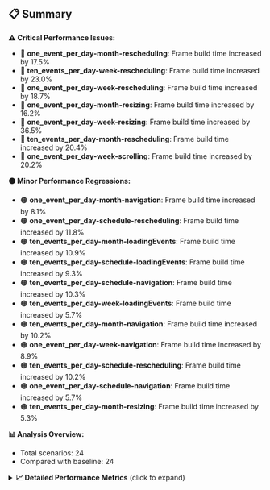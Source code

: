 ## 📋 Summary

**⚠️ Critical Performance Issues:**
- 🔴 **one_event_per_day-month-rescheduling**: Frame build time increased by 17.5%
- 🔴 **ten_events_per_day-week-rescheduling**: Frame build time increased by 23.0%
- 🔴 **one_event_per_day-week-rescheduling**: Frame build time increased by 18.7%
- 🔴 **one_event_per_day-month-resizing**: Frame build time increased by 16.2%
- 🔴 **one_event_per_day-week-resizing**: Frame build time increased by 36.5%
- 🔴 **ten_events_per_day-month-rescheduling**: Frame build time increased by 20.4%
- 🔴 **one_event_per_day-week-scrolling**: Frame build time increased by 20.2%

**🟠 Minor Performance Regressions:**
- 🟠 **one_event_per_day-month-navigation**: Frame build time increased by 8.1%
- 🟠 **one_event_per_day-schedule-rescheduling**: Frame build time increased by 11.8%
- 🟠 **ten_events_per_day-month-loadingEvents**: Frame build time increased by 10.9%
- 🟠 **ten_events_per_day-schedule-loadingEvents**: Frame build time increased by 9.3%
- 🟠 **ten_events_per_day-schedule-navigation**: Frame build time increased by 10.3%
- 🟠 **ten_events_per_day-week-loadingEvents**: Frame build time increased by 5.7%
- 🟠 **ten_events_per_day-month-navigation**: Frame build time increased by 10.2%
- 🟠 **one_event_per_day-week-navigation**: Frame build time increased by 8.9%
- 🟠 **ten_events_per_day-schedule-rescheduling**: Frame build time increased by 10.2%
- 🟠 **one_event_per_day-schedule-navigation**: Frame build time increased by 5.7%
- 🟠 **ten_events_per_day-month-resizing**: Frame build time increased by 5.3%

**📊 Analysis Overview:**
- Total scenarios: 24
- Compared with baseline: 24

<details>
<summary><strong>📈 Detailed Performance Metrics</strong> (click to expand)</summary>

#### one_event_per_day-month-loadingEvents

| Metric | Current | Baseline | Change | Status |
|--------|---------|----------|--------|--------|
| Average Frame Build Time Millis | 4.14ms | 4.03ms | +0.11ms (+2.7%) | 🟠 |
| Worst Frame Build Time Millis | 8.15ms | 7.94ms | +0.21ms (+2.7%) | 🟠 |
| Missed Frame Build Budget Count | 0.0 | 0.0 | +0 (+0.0%) | 🟡 |
| Average Frame Rasterizer Time Millis | 2.38ms | 2.65ms | -0.28ms (-10.4%) | 🟢 |
| Missed Frame Rasterizer Budget Count | 0.0 | 0.0 | +0 (+0.0%) | 🟡 |
| New Gen Gc Count | 0.0 | 0.0 | +0 (+0.0%) | 🟡 |
| Old Gen Gc Count | 1.0 | 1.5 | -0 (-33.3%) | 🟢 |

#### one_event_per_day-month-navigation

| Metric | Current | Baseline | Change | Status |
|--------|---------|----------|--------|--------|
| Average Frame Build Time Millis | 4.70ms | 4.35ms | +0.35ms (+8.1%) | 🟠 |
| Worst Frame Build Time Millis | 18.96ms | 16.12ms | +2.85ms (+17.7%) | 🔴 |
| Missed Frame Build Budget Count | 0.75 | 0.5 | +0 (+50.0%) | 🔴 |
| Average Frame Rasterizer Time Millis | 3.89ms | 3.82ms | +0.08ms (+2.1%) | 🟠 |
| Missed Frame Rasterizer Budget Count | 0.25 | 0.25 | +0 (+0.0%) | 🟡 |
| New Gen Gc Count | 5.5 | 5.5 | +0 (+0.0%) | 🟡 |
| Old Gen Gc Count | 3.5 | 3.5 | +0 (+0.0%) | 🟡 |

#### one_event_per_day-month-rescheduling

| Metric | Current | Baseline | Change | Status |
|--------|---------|----------|--------|--------|
| Average Frame Build Time Millis | 0.72ms | 0.61ms | +0.11ms (+17.5%) | 🔴 |
| Worst Frame Build Time Millis | 4.66ms | 4.56ms | +0.10ms (+2.1%) | 🟠 |
| Missed Frame Build Budget Count | 0.0 | 0.0 | +0 (+0.0%) | 🟡 |
| Average Frame Rasterizer Time Millis | 3.57ms | 3.73ms | -0.17ms (-4.4%) | 🟡 |
| Missed Frame Rasterizer Budget Count | 0.25 | 3.25 | -3 (-92.3%) | 🟢 |
| New Gen Gc Count | 3.5 | 3.5 | +0 (+0.0%) | 🟡 |
| Old Gen Gc Count | 3.5 | 3.0 | +0 (+16.7%) | 🔴 |

#### one_event_per_day-month-resizing

| Metric | Current | Baseline | Change | Status |
|--------|---------|----------|--------|--------|
| Average Frame Build Time Millis | 0.56ms | 0.48ms | +0.08ms (+16.2%) | 🔴 |
| Worst Frame Build Time Millis | 3.57ms | 3.03ms | +0.54ms (+17.8%) | 🔴 |
| Missed Frame Build Budget Count | 0.0 | 0.0 | +0 (+0.0%) | 🟡 |
| Average Frame Rasterizer Time Millis | 3.77ms | 2.41ms | +1.36ms (+56.6%) | 🔴 |
| Missed Frame Rasterizer Budget Count | 0.0 | 0.0 | +0 (+0.0%) | 🟡 |
| New Gen Gc Count | 0.0 | 0.0 | +0 (+0.0%) | 🟡 |
| Old Gen Gc Count | 1.5 | 1.5 | +0 (+0.0%) | 🟡 |

#### one_event_per_day-schedule-loadingEvents

| Metric | Current | Baseline | Change | Status |
|--------|---------|----------|--------|--------|
| Average Frame Build Time Millis | 9.07ms | 8.91ms | +0.16ms (+1.8%) | 🟠 |
| Worst Frame Build Time Millis | 25.85ms | 25.30ms | +0.55ms (+2.2%) | 🟠 |
| Missed Frame Build Budget Count | 1.0 | 1.0 | +0 (+0.0%) | 🟡 |
| Average Frame Rasterizer Time Millis | 2.94ms | 2.93ms | +0.01ms (+0.4%) | 🟠 |
| Missed Frame Rasterizer Budget Count | 0.0 | 0.0 | +0 (+0.0%) | 🟡 |
| New Gen Gc Count | 2.0 | 2.0 | +0 (+0.0%) | 🟡 |
| Old Gen Gc Count | 1.75 | 1.5 | +0 (+16.7%) | 🔴 |

#### one_event_per_day-schedule-navigation

| Metric | Current | Baseline | Change | Status |
|--------|---------|----------|--------|--------|
| Average Frame Build Time Millis | 6.84ms | 6.48ms | +0.37ms (+5.7%) | 🟠 |
| Worst Frame Build Time Millis | 14.21ms | 12.85ms | +1.36ms (+10.6%) | 🔴 |
| Missed Frame Build Budget Count | 0.0 | 0.0 | +0 (+0.0%) | 🟡 |
| Average Frame Rasterizer Time Millis | 3.36ms | 3.34ms | +0.02ms (+0.7%) | 🟠 |
| Missed Frame Rasterizer Budget Count | 0.0 | 0.0 | +0 (+0.0%) | 🟡 |
| New Gen Gc Count | 6.0 | 6.0 | +0 (+0.0%) | 🟡 |
| Old Gen Gc Count | 2.0 | 2.0 | +0 (+0.0%) | 🟡 |

#### one_event_per_day-schedule-rescheduling

| Metric | Current | Baseline | Change | Status |
|--------|---------|----------|--------|--------|
| Average Frame Build Time Millis | 2.24ms | 2.00ms | +0.24ms (+11.8%) | 🔴 |
| Worst Frame Build Time Millis | 30.71ms | 27.97ms | +2.74ms (+9.8%) | 🟠 |
| Missed Frame Build Budget Count | 1.0 | 1.0 | +0 (+0.0%) | 🟡 |
| Average Frame Rasterizer Time Millis | 4.98ms | 4.58ms | +0.40ms (+8.8%) | 🟠 |
| Missed Frame Rasterizer Budget Count | 4.25 | 4.5 | -0 (-5.6%) | 🟢 |
| New Gen Gc Count | 8.0 | 8.0 | +0 (+0.0%) | 🟡 |
| Old Gen Gc Count | 4.0 | 4.0 | +0 (+0.0%) | 🟡 |

#### one_event_per_day-week-loadingEvents

| Metric | Current | Baseline | Change | Status |
|--------|---------|----------|--------|--------|
| Average Frame Build Time Millis | 1.23ms | 1.21ms | +0.03ms (+2.2%) | 🟠 |
| Worst Frame Build Time Millis | 2.33ms | 2.30ms | +0.03ms (+1.3%) | 🟠 |
| Missed Frame Build Budget Count | 0.0 | 0.0 | +0 (+0.0%) | 🟡 |
| Average Frame Rasterizer Time Millis | 2.11ms | 1.98ms | +0.13ms (+6.6%) | 🟠 |
| Missed Frame Rasterizer Budget Count | 0.0 | 0.0 | +0 (+0.0%) | 🟡 |
| New Gen Gc Count | 0.0 | 0.0 | +0 (+0.0%) | 🟡 |
| Old Gen Gc Count | 0.5 | 0.5 | +0 (+0.0%) | 🟡 |

#### one_event_per_day-week-navigation

| Metric | Current | Baseline | Change | Status |
|--------|---------|----------|--------|--------|
| Average Frame Build Time Millis | 3.06ms | 2.81ms | +0.25ms (+8.9%) | 🟠 |
| Worst Frame Build Time Millis | 10.10ms | 9.62ms | +0.48ms (+5.0%) | 🟠 |
| Missed Frame Build Budget Count | 0.0 | 0.0 | +0 (+0.0%) | 🟡 |
| Average Frame Rasterizer Time Millis | 3.48ms | 3.36ms | +0.12ms (+3.5%) | 🟠 |
| Missed Frame Rasterizer Budget Count | 0.25 | 0.25 | +0 (+0.0%) | 🟡 |
| New Gen Gc Count | 6.0 | 6.0 | +0 (+0.0%) | 🟡 |
| Old Gen Gc Count | 4.0 | 4.0 | +0 (+0.0%) | 🟡 |

#### one_event_per_day-week-rescheduling

| Metric | Current | Baseline | Change | Status |
|--------|---------|----------|--------|--------|
| Average Frame Build Time Millis | 0.70ms | 0.59ms | +0.11ms (+18.7%) | 🔴 |
| Worst Frame Build Time Millis | 6.84ms | 4.56ms | +2.28ms (+50.0%) | 🔴 |
| Missed Frame Build Budget Count | 0.0 | 0.0 | +0 (+0.0%) | 🟡 |
| Average Frame Rasterizer Time Millis | 3.76ms | 3.46ms | +0.30ms (+8.7%) | 🟠 |
| Missed Frame Rasterizer Budget Count | 1.25 | 4.25 | -3 (-70.6%) | 🟢 |
| New Gen Gc Count | 4.0 | 4.0 | +0 (+0.0%) | 🟡 |
| Old Gen Gc Count | 2.5 | 3.0 | -0 (-16.7%) | 🟢 |

#### one_event_per_day-week-resizing

| Metric | Current | Baseline | Change | Status |
|--------|---------|----------|--------|--------|
| Average Frame Build Time Millis | 0.76ms | 0.56ms | +0.20ms (+36.5%) | 🔴 |
| Worst Frame Build Time Millis | 4.05ms | 1.94ms | +2.12ms (+109.2%) | 🔴 |
| Missed Frame Build Budget Count | 0.0 | 0.0 | +0 (+0.0%) | 🟡 |
| Average Frame Rasterizer Time Millis | 4.73ms | 3.57ms | +1.17ms (+32.7%) | 🔴 |
| Missed Frame Rasterizer Budget Count | 1.5 | 0.0 | +2 (+0.0%) | 🟡 |
| New Gen Gc Count | 2.0 | 2.0 | +0 (+0.0%) | 🟡 |
| Old Gen Gc Count | 2.0 | 2.0 | +0 (+0.0%) | 🟡 |

#### one_event_per_day-week-scrolling

| Metric | Current | Baseline | Change | Status |
|--------|---------|----------|--------|--------|
| Average Frame Build Time Millis | 1.88ms | 1.57ms | +0.32ms (+20.2%) | 🔴 |
| Worst Frame Build Time Millis | 3.67ms | 3.65ms | +0.02ms (+0.4%) | 🟠 |
| Missed Frame Build Budget Count | 0.0 | 0.0 | +0 (+0.0%) | 🟡 |
| Average Frame Rasterizer Time Millis | 4.12ms | 4.46ms | -0.35ms (-7.7%) | 🟢 |
| Missed Frame Rasterizer Budget Count | 0.25 | 0.25 | +0 (+0.0%) | 🟡 |
| New Gen Gc Count | 5.5 | 4.5 | +1 (+22.2%) | 🔴 |
| Old Gen Gc Count | 2.0 | 1.0 | +1 (+100.0%) | 🔴 |

#### ten_events_per_day-month-loadingEvents

| Metric | Current | Baseline | Change | Status |
|--------|---------|----------|--------|--------|
| Average Frame Build Time Millis | 10.47ms | 9.44ms | +1.03ms (+10.9%) | 🔴 |
| Worst Frame Build Time Millis | 29.43ms | 26.14ms | +3.30ms (+12.6%) | 🔴 |
| Missed Frame Build Budget Count | 7.25 | 7.75 | -0 (-6.5%) | 🟢 |
| Average Frame Rasterizer Time Millis | 5.33ms | 4.69ms | +0.63ms (+13.5%) | 🔴 |
| Missed Frame Rasterizer Budget Count | 0.0 | 0.0 | +0 (+0.0%) | 🟡 |
| New Gen Gc Count | 10.5 | 10.0 | +0 (+5.0%) | 🟠 |
| Old Gen Gc Count | 8.0 | 6.5 | +2 (+23.1%) | 🔴 |

#### ten_events_per_day-month-navigation

| Metric | Current | Baseline | Change | Status |
|--------|---------|----------|--------|--------|
| Average Frame Build Time Millis | 10.86ms | 9.85ms | +1.00ms (+10.2%) | 🔴 |
| Worst Frame Build Time Millis | 46.24ms | 42.09ms | +4.15ms (+9.9%) | 🟠 |
| Missed Frame Build Budget Count | 2.5 | 2.0 | +0 (+25.0%) | 🔴 |
| Average Frame Rasterizer Time Millis | 5.13ms | 4.76ms | +0.38ms (+7.9%) | 🟠 |
| Missed Frame Rasterizer Budget Count | 0.0 | 0.0 | +0 (+0.0%) | 🟡 |
| New Gen Gc Count | 9.5 | 10.0 | -0 (-5.0%) | 🟢 |
| Old Gen Gc Count | 7.0 | 6.0 | +1 (+16.7%) | 🔴 |

#### ten_events_per_day-month-rescheduling

| Metric | Current | Baseline | Change | Status |
|--------|---------|----------|--------|--------|
| Average Frame Build Time Millis | 1.62ms | 1.34ms | +0.27ms (+20.4%) | 🔴 |
| Worst Frame Build Time Millis | 19.92ms | 19.75ms | +0.18ms (+0.9%) | 🟠 |
| Missed Frame Build Budget Count | 0.75 | 1.0 | -0 (-25.0%) | 🟢 |
| Average Frame Rasterizer Time Millis | 5.10ms | 4.33ms | +0.77ms (+17.7%) | 🔴 |
| Missed Frame Rasterizer Budget Count | 0.0 | 0.0 | +0 (+0.0%) | 🟡 |
| New Gen Gc Count | 6.0 | 6.0 | +0 (+0.0%) | 🟡 |
| Old Gen Gc Count | 2.0 | 1.5 | +0 (+33.3%) | 🔴 |

#### ten_events_per_day-month-resizing

| Metric | Current | Baseline | Change | Status |
|--------|---------|----------|--------|--------|
| Average Frame Build Time Millis | 1.46ms | 1.39ms | +0.07ms (+5.3%) | 🟠 |
| Worst Frame Build Time Millis | 12.08ms | 13.77ms | -1.70ms (-12.3%) | 🟢 |
| Missed Frame Build Budget Count | 0.0 | 0.0 | +0 (+0.0%) | 🟡 |
| Average Frame Rasterizer Time Millis | 7.85ms | 5.28ms | +2.57ms (+48.8%) | 🔴 |
| Missed Frame Rasterizer Budget Count | 4.0 | 1.0 | +3 (+300.0%) | 🔴 |
| New Gen Gc Count | 0.5 | 0.0 | +0 (+0.0%) | 🟡 |
| Old Gen Gc Count | 2.0 | 1.5 | +0 (+33.3%) | 🔴 |

#### ten_events_per_day-schedule-loadingEvents

| Metric | Current | Baseline | Change | Status |
|--------|---------|----------|--------|--------|
| Average Frame Build Time Millis | 6.04ms | 5.53ms | +0.52ms (+9.3%) | 🟠 |
| Worst Frame Build Time Millis | 32.47ms | 28.00ms | +4.47ms (+16.0%) | 🔴 |
| Missed Frame Build Budget Count | 4.5 | 4.25 | +0 (+5.9%) | 🟠 |
| Average Frame Rasterizer Time Millis | 3.22ms | 3.09ms | +0.13ms (+4.2%) | 🟠 |
| Missed Frame Rasterizer Budget Count | 0.0 | 0.0 | +0 (+0.0%) | 🟡 |
| New Gen Gc Count | 12.5 | 12.0 | +0 (+4.2%) | 🟠 |
| Old Gen Gc Count | 6.0 | 5.5 | +0 (+9.1%) | 🟠 |

#### ten_events_per_day-schedule-navigation

| Metric | Current | Baseline | Change | Status |
|--------|---------|----------|--------|--------|
| Average Frame Build Time Millis | 23.03ms | 20.88ms | +2.15ms (+10.3%) | 🔴 |
| Worst Frame Build Time Millis | 42.30ms | 46.66ms | -4.36ms (-9.3%) | 🟢 |
| Missed Frame Build Budget Count | 10.5 | 10.25 | +0 (+2.4%) | 🟠 |
| Average Frame Rasterizer Time Millis | 3.34ms | 3.11ms | +0.22ms (+7.2%) | 🟠 |
| Missed Frame Rasterizer Budget Count | 0.0 | 0.0 | +0 (+0.0%) | 🟡 |
| New Gen Gc Count | 19.0 | 19.0 | +0 (+0.0%) | 🟡 |
| Old Gen Gc Count | 10.0 | 10.0 | +0 (+0.0%) | 🟡 |

#### ten_events_per_day-schedule-rescheduling

| Metric | Current | Baseline | Change | Status |
|--------|---------|----------|--------|--------|
| Average Frame Build Time Millis | 1.00ms | 0.91ms | +0.09ms (+10.2%) | 🔴 |
| Worst Frame Build Time Millis | 18.59ms | 17.60ms | +0.99ms (+5.6%) | 🟠 |
| Missed Frame Build Budget Count | 1.0 | 0.5 | +0 (+100.0%) | 🔴 |
| Average Frame Rasterizer Time Millis | 4.65ms | 4.58ms | +0.07ms (+1.6%) | 🟠 |
| Missed Frame Rasterizer Budget Count | 1.0 | 3.0 | -2 (-66.7%) | 🟢 |
| New Gen Gc Count | 6.0 | 6.0 | +0 (+0.0%) | 🟡 |
| Old Gen Gc Count | 3.5 | 4.5 | -1 (-22.2%) | 🟢 |

#### ten_events_per_day-week-loadingEvents

| Metric | Current | Baseline | Change | Status |
|--------|---------|----------|--------|--------|
| Average Frame Build Time Millis | 2.23ms | 2.11ms | +0.12ms (+5.7%) | 🟠 |
| Worst Frame Build Time Millis | 8.56ms | 7.83ms | +0.74ms (+9.4%) | 🟠 |
| Missed Frame Build Budget Count | 0.0 | 0.0 | +0 (+0.0%) | 🟡 |
| Average Frame Rasterizer Time Millis | 3.85ms | 3.63ms | +0.22ms (+6.2%) | 🟠 |
| Missed Frame Rasterizer Budget Count | 0.25 | 0.25 | +0 (+0.0%) | 🟡 |
| New Gen Gc Count | 2.5 | 2.5 | +0 (+0.0%) | 🟡 |
| Old Gen Gc Count | 1.5 | 1.5 | +0 (+0.0%) | 🟡 |

#### ten_events_per_day-week-navigation

| Metric | Current | Baseline | Change | Status |
|--------|---------|----------|--------|--------|
| Average Frame Build Time Millis | 8.75ms | 8.53ms | +0.22ms (+2.6%) | 🟠 |
| Worst Frame Build Time Millis | 38.81ms | 37.60ms | +1.22ms (+3.2%) | 🟠 |
| Missed Frame Build Budget Count | 3.0 | 3.0 | +0 (+0.0%) | 🟡 |
| Average Frame Rasterizer Time Millis | 5.56ms | 5.72ms | -0.15ms (-2.7%) | 🟡 |
| Missed Frame Rasterizer Budget Count | 0.0 | 0.0 | +0 (+0.0%) | 🟡 |
| New Gen Gc Count | 12.0 | 12.0 | +0 (+0.0%) | 🟡 |
| Old Gen Gc Count | 7.0 | 7.0 | +0 (+0.0%) | 🟡 |

#### ten_events_per_day-week-rescheduling

| Metric | Current | Baseline | Change | Status |
|--------|---------|----------|--------|--------|
| Average Frame Build Time Millis | 1.20ms | 0.98ms | +0.22ms (+23.0%) | 🔴 |
| Worst Frame Build Time Millis | 6.63ms | 6.28ms | +0.35ms (+5.5%) | 🟠 |
| Missed Frame Build Budget Count | 0.0 | 0.0 | +0 (+0.0%) | 🟡 |
| Average Frame Rasterizer Time Millis | 6.35ms | 6.54ms | -0.19ms (-3.0%) | 🟡 |
| Missed Frame Rasterizer Budget Count | 6.75 | 3.5 | +3 (+92.9%) | 🔴 |
| New Gen Gc Count | 6.0 | 6.0 | +0 (+0.0%) | 🟡 |
| Old Gen Gc Count | 2.0 | 1.5 | +0 (+33.3%) | 🔴 |

#### ten_events_per_day-week-resizing

| Metric | Current | Baseline | Change | Status |
|--------|---------|----------|--------|--------|
| Average Frame Build Time Millis | 1.14ms | 1.13ms | +0.01ms (+0.8%) | 🟠 |
| Worst Frame Build Time Millis | 5.38ms | 5.71ms | -0.34ms (-5.9%) | 🟢 |
| Missed Frame Build Budget Count | 0.0 | 0.0 | +0 (+0.0%) | 🟡 |
| Average Frame Rasterizer Time Millis | 7.89ms | 6.46ms | +1.42ms (+22.0%) | 🔴 |
| Missed Frame Rasterizer Budget Count | 4.0 | 1.25 | +3 (+220.0%) | 🔴 |
| New Gen Gc Count | 1.5 | 1.5 | +0 (+0.0%) | 🟡 |
| Old Gen Gc Count | 1.5 | 2.0 | -0 (-25.0%) | 🟢 |

#### ten_events_per_day-week-scrolling

| Metric | Current | Baseline | Change | Status |
|--------|---------|----------|--------|--------|
| Average Frame Build Time Millis | 1.59ms | 1.70ms | -0.11ms (-6.5%) | 🟢 |
| Worst Frame Build Time Millis | 2.30ms | 4.93ms | -2.63ms (-53.4%) | 🟢 |
| Missed Frame Build Budget Count | 0.0 | 0.0 | +0 (+0.0%) | 🟡 |
| Average Frame Rasterizer Time Millis | 6.16ms | 5.55ms | +0.62ms (+11.1%) | 🔴 |
| Missed Frame Rasterizer Budget Count | 0.0 | 0.0 | +0 (+0.0%) | 🟡 |
| New Gen Gc Count | 8.0 | 8.0 | +0 (+0.0%) | 🟡 |
| Old Gen Gc Count | 2.0 | 2.0 | +0 (+0.0%) | 🟡 |

</details>

